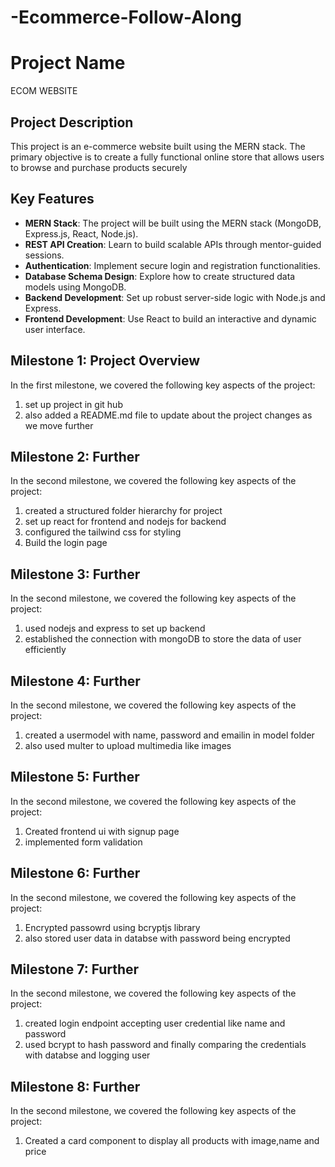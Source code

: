 # -Ecommerce-Follow-Along

# Project Name

ECOM WEBSITE

## Project Description

This project is an e-commerce website built using the MERN stack. The primary objective is to create a fully functional online store that allows users to browse and purchase products securely

## Key Features

- **MERN Stack**: The project will be built using the MERN stack (MongoDB, Express.js, React, Node.js).
- **REST API Creation**: Learn to build scalable APIs through mentor-guided sessions.
- **Authentication**: Implement secure login and registration functionalities.
- **Database Schema Design**: Explore how to create structured data models using MongoDB.
- **Backend Development**: Set up robust server-side logic with Node.js and Express.
- **Frontend Development**: Use React to build an interactive and dynamic user interface.

## Milestone 1: Project Overview

In the first milestone, we covered the following key aspects of the project:

1. set up project in git hub
2. also added a README.md file to update about the project changes as we move further

## Milestone 2: Further

In the second milestone, we covered the following key aspects of the project:

1. created a structured folder hierarchy for project
2. set up react for frontend and nodejs for backend 
3. configured the tailwind css for styling 
4. Build the login page

## Milestone 3: Further

In the second milestone, we covered the following key aspects of the project:

1. used nodejs and express to set up backend
2. established the connection with mongoDB to store the data of user efficiently    

## Milestone 4: Further

In the second milestone, we covered the following key aspects of the project:

1. created a usermodel with name, password and emailin in model folder
2. also used multer to upload multimedia like images

## Milestone 5: Further

In the second milestone, we covered the following key aspects of the project:

1. Created frontend ui with signup page
2. implemented form validation

## Milestone 6: Further

In the second milestone, we covered the following key aspects of the project:

1. Encrypted passowrd using bcryptjs library
2. also stored user data in databse with password being encrypted

## Milestone 7: Further

In the second milestone, we covered the following key aspects of the project:

1. created login endpoint accepting user credential like name and password
2. used bcrypt to hash password and finally comparing the credentials with databse and logging user 

## Milestone 8: Further

In the second milestone, we covered the following key aspects of the project:

1. Created a card component to display all products with image,name and price
